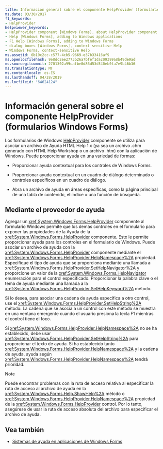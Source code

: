 ```yaml
---
title: Información general sobre el componente HelpProvider (formularios Windows Forms)
ms.date: 03/30/2017
f1_keywords:
- HelpProvider
helpviewer_keywords:
- HelpProvider component [Windows Forms], about HelpProvider component
- Help [Windows Forms], adding to Windows applications
- F1 Help [Windows Forms], adding to Windows Forms
- dialog boxes [Windows Forms], context-sensitive Help
- Windows Forms, context-sensitive Help
ms.assetid: 6b10c2cc-c577-4cb5-9669-e37b33416af9
ms.openlocfilehash: 9e8dc2ee2773b26a7bfef1da209399a8b49de9ad
ms.sourcegitcommit: 2701302a99cafbe0d86d53d540eb0fa7e9b46b36
ms.translationtype: MT
ms.contentlocale: es-ES
ms.lasthandoff: 04/28/2019
ms.locfileid: "64624124"
---
```

# <a name="helpprovider-component-overview-windows-forms"></a>Información general sobre el componente HelpProvider (formularios Windows Forms)
Los formularios de Windows [HelpProvider](helpprovider-component-windows-forms.md) componente se utiliza para asociar un archivo de Ayuda HTML Help 1.x (ya sea un archivo .chm generado con HTML Help Workshop o un archivo .htm) con la aplicación de Windows. Puede proporcionar ayuda en una variedad de formas:  
  
- Proporcionar ayuda contextual para los controles de Windows Forms.  
  
- Proporcionar ayuda contextual en un cuadro de diálogo determinado o controles específicos en un cuadro de diálogo.  
  
- Abra un archivo de ayuda en áreas específicas, como la página principal de una tabla de contenido, el índice o una función de búsqueda.  
  
## <a name="using-the-help-provider"></a>Mediante el proveedor de ayuda  
 Agregar un <xref:System.Windows.Forms.HelpProvider> componente al formulario Windows permite que los demás controles en el formulario para exponer las propiedades de la Ayuda de la <xref:System.Windows.Forms.HelpProvider> componente. Esto le permite proporcionar ayuda para los controles en el formulario de Windows. Puede asociar un archivo de ayuda con la <xref:System.Windows.Forms.HelpProvider> componente mediante el <xref:System.Windows.Forms.HelpProvider.HelpNamespace%2A> propiedad. Especifique el tipo de ayuda que se proporciona mediante una llamada a <xref:System.Windows.Forms.HelpProvider.SetHelpNavigator%2A> y proporcione un valor de la <xref:System.Windows.Forms.HelpNavigator> enumeración para el control especificado. Proporcionar la palabra clave o el tema de ayuda mediante una llamada a la <xref:System.Windows.Forms.HelpProvider.SetHelpKeyword%2A> método.  
  
 Si lo desea, para asociar una cadena de ayuda específica a otro control, use el <xref:System.Windows.Forms.HelpProvider.SetHelpString%2A> método. La cadena que se asocia a un control con este método se muestra en una ventana emergente cuando el usuario presiona la tecla F1 mientras el control tiene el foco.  
  
 Si <xref:System.Windows.Forms.HelpProvider.HelpNamespace%2A> no se ha establecido, debe usar <xref:System.Windows.Forms.HelpProvider.SetHelpString%2A> para proporcionar el texto de ayuda. Si ha establecido tanto <xref:System.Windows.Forms.HelpProvider.HelpNamespace%2A> y la cadena de ayuda, ayuda según <xref:System.Windows.Forms.HelpProvider.HelpNamespace%2A> tendrá prioridad.  
  
> [!NOTE]
>  Puede encontrar problemas con la ruta de acceso relativa al especificar la ruta de acceso al archivo de ayuda en la <xref:System.Windows.Forms.Help.ShowHelp%2A> método o <xref:System.Windows.Forms.HelpProvider.HelpNamespace%2A> propiedad de la <xref:System.Windows.Forms.HelpProvider> control. Por lo tanto, asegúrese de usar la ruta de acceso absoluta del archivo para especificar el archivo de ayuda.  
  
## <a name="see-also"></a>Vea también

- [Sistemas de ayuda en aplicaciones de Windows Forms](../advanced/help-systems-in-windows-forms-applications.md)
